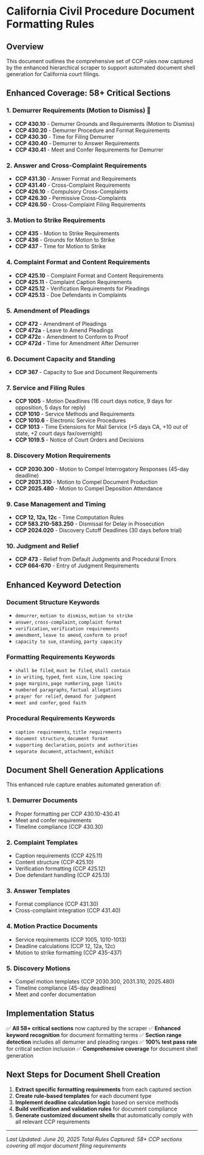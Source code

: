 # California Civil Procedure Document Formatting Rules

## Overview
This document outlines the comprehensive set of CCP rules now captured by the enhanced hierarchical scraper to support automated document shell generation for California court filings.

## Enhanced Coverage: 58+ Critical Sections

### 1. **Demurrer Requirements (Motion to Dismiss)** 🎯
- **CCP 430.10** - Demurrer Grounds and Requirements (Motion to Dismiss)
- **CCP 430.20** - Demurrer Procedure and Format Requirements
- **CCP 430.30** - Time for Filing Demurrer
- **CCP 430.40** - Demurrer to Answer Requirements
- **CCP 430.41** - Meet and Confer Requirements for Demurrer

### 2. **Answer and Cross-Complaint Requirements**
- **CCP 431.30** - Answer Format and Requirements
- **CCP 431.40** - Cross-Complaint Requirements
- **CCP 426.10** - Compulsory Cross-Complaints
- **CCP 426.30** - Permissive Cross-Complaints
- **CCP 426.50** - Cross-Complaint Filing Requirements

### 3. **Motion to Strike Requirements**
- **CCP 435** - Motion to Strike Requirements
- **CCP 436** - Grounds for Motion to Strike
- **CCP 437** - Time for Motion to Strike

### 4. **Complaint Format and Content Requirements**
- **CCP 425.10** - Complaint Format and Content Requirements
- **CCP 425.11** - Complaint Caption Requirements
- **CCP 425.12** - Verification Requirements for Pleadings
- **CCP 425.13** - Doe Defendants in Complaints

### 5. **Amendment of Pleadings**
- **CCP 472** - Amendment of Pleadings
- **CCP 472a** - Leave to Amend Pleadings
- **CCP 472c** - Amendment to Conform to Proof
- **CCP 472d** - Time for Amendment After Demurrer

### 6. **Document Capacity and Standing**
- **CCP 367** - Capacity to Sue and Document Requirements

### 7. **Service and Filing Rules**
- **CCP 1005** - Motion Deadlines (16 court days notice, 9 days for opposition, 5 days for reply)
- **CCP 1010** - Service Methods and Requirements
- **CCP 1010.6** - Electronic Service Procedures
- **CCP 1013** - Time Extensions for Mail Service (+5 days CA, +10 out of state, +2 court days fax/overnight)
- **CCP 1019.5** - Notice of Court Orders and Decisions

### 8. **Discovery Motion Requirements**
- **CCP 2030.300** - Motion to Compel Interrogatory Responses (45-day deadline)
- **CCP 2031.310** - Motion to Compel Document Production
- **CCP 2025.480** - Motion to Compel Deposition Attendance

### 9. **Case Management and Timing**
- **CCP 12, 12a, 12c** - Time Computation Rules
- **CCP 583.210-583.250** - Dismissal for Delay in Prosecution
- **CCP 2024.020** - Discovery Cutoff Deadlines (30 days before trial)

### 10. **Judgment and Relief**
- **CCP 473** - Relief from Default Judgments and Procedural Errors
- **CCP 664-670** - Entry of Judgment Requirements

## Enhanced Keyword Detection

### Document Structure Keywords
- `demurrer`, `motion to dismiss`, `motion to strike`
- `answer`, `cross-complaint`, `complaint format`
- `verification`, `verification requirements`
- `amendment`, `leave to amend`, `conform to proof`
- `capacity to sue`, `standing`, `party capacity`

### Formatting Requirements Keywords
- `shall be filed`, `must be filed`, `shall contain`
- `in writing`, `typed`, `font size`, `line spacing`
- `page margins`, `page numbering`, `page limits`
- `numbered paragraphs`, `factual allegations`
- `prayer for relief`, `demand for judgment`
- `meet and confer`, `good faith`

### Procedural Requirements Keywords
- `caption requirements`, `title requirements`
- `document structure`, `document format`
- `supporting declaration`, `points and authorities`
- `separate document`, `attachment`, `exhibit`

## Document Shell Generation Applications

This enhanced rule capture enables automated generation of:

### 1. **Demurrer Documents**
- Proper formatting per CCP 430.10-430.41
- Meet and confer requirements
- Timeline compliance (CCP 430.30)

### 2. **Complaint Templates**
- Caption requirements (CCP 425.11)
- Content structure (CCP 425.10)
- Verification formatting (CCP 425.12)
- Doe defendant handling (CCP 425.13)

### 3. **Answer Templates**
- Format compliance (CCP 431.30)
- Cross-complaint integration (CCP 431.40)

### 4. **Motion Practice Documents**
- Service requirements (CCP 1005, 1010-1013)
- Deadline calculations (CCP 12, 12a, 12c)
- Motion to strike formatting (CCP 435-437)

### 5. **Discovery Motions**
- Compel motion templates (CCP 2030.300, 2031.310, 2025.480)
- Timeline compliance (45-day deadlines)
- Meet and confer documentation

## Implementation Status

✅ **All 58+ critical sections** now captured by the scraper
✅ **Enhanced keyword recognition** for document formatting terms
✅ **Section range detection** includes all demurrer and pleading ranges
✅ **100% test pass rate** for critical section inclusion
✅ **Comprehensive coverage** for document shell generation

## Next Steps for Document Shell Creation

1. **Extract specific formatting requirements** from each captured section
2. **Create rule-based templates** for each document type
3. **Implement deadline calculation logic** based on service methods
4. **Build verification and validation rules** for document compliance
5. **Generate customized document shells** that automatically comply with all relevant CCP requirements

---

*Last Updated: June 20, 2025*
*Total Rules Captured: 58+ CCP sections covering all major document filing requirements* 